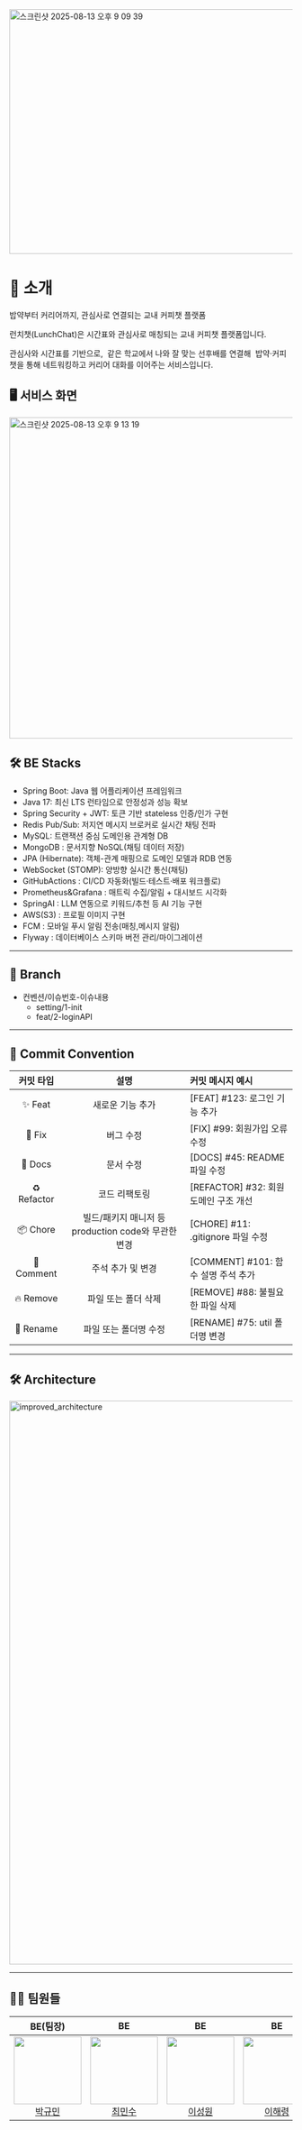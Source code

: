 
<img width="947" height="434" alt="스크린샷 2025-08-13 오후 9 09 39" src="https://github.com/user-attachments/assets/a95280ee-6551-4bfe-b51e-6ae88fa7b5be" />


# 👋 소개

밥약부터 커리어까지, 관심사로 연결되는 교내 커피챗 플랫폼

런치챗(LunchChat)은 시간표와 관심사로 매칭되는 교내 커피챗 플랫폼입니다.

관심사와 시간표를 기반으로,  같은 학교에서 나와 잘 맞는 선후배를 연결해  밥약·커피챗을 통해 네트워킹하고 커리어 대화를 이어주는 서비스입니다.


## 🖥️ 서비스 화면

<img width="567" height="570" alt="스크린샷 2025-08-13 오후 9 13 19" src="https://github.com/user-attachments/assets/f028bc0b-152c-42ba-9c4f-980e1063bc77" />


## 🛠 BE Stacks

- Spring Boot: Java 웹 어플리케이션 프레임워크
- Java 17: 최신 LTS 런타임으로 안정성과 성능 확보
- Spring Security + JWT: 토큰 기반 stateless 인증/인가 구현
- Redis Pub/Sub: 저지연 메시지 브로커로 실시간 채팅 전파
- MySQL: 트랜잭션 중심 도메인용 관계형 DB
- MongoDB : 문서지향 NoSQL(채팅 데이터 저장)
- JPA (Hibernate): 객체-관계 매핑으로 도메인 모델과 RDB 연동
- WebSocket (STOMP): 양방향 실시간 통신(채팅)
- GitHubActions : CI/CD 자동화(빌드·테스트·배포 워크플로)
- Prometheus&Grafana : 매트릭 수집/알림 + 대시보드 시각화
- SpringAI : LLM 연동으로 키워드/추천 등 AI 기능 구현
- AWS(S3) : 프로필 이미지 구현
- FCM : 모바일 푸시 알림 전송(매칭,메시지 알림)
- Flyway : 데이터베이스 스키마 버전 관리/마이그레이션


---

## 🪾 Branch

- 컨벤션/이슈번호-이슈내용
    - setting/1-init
    - feat/2-loginAPI

---

## 📝 Commit Convention

|    커밋 타입    |                  설명                  | 커밋 메시지 예시                     |
|:-----------:|:------------------------------------:|:------------------------------|
|   ✨ Feat    |              새로운 기능 추가               | [FEAT] #123: 로그인 기능 추가        |
|   🐛 Fix    |                버그 수정                 | [FIX] #99: 회원가입 오류 수정         |
|   📄 Docs   |                문서 수정                 | [DOCS] #45: README 파일 수정      |
| ♻️ Refactor |               코드 리팩토링                | [REFACTOR] #32: 회원 도메인 구조 개선  |
|  📦 Chore   | 빌드/패키지 매니저 등 production code와 무관한 변경 | [CHORE] #11: .gitignore 파일 수정 |
| 💬 Comment  |              주석 추가 및 변경              | [COMMENT] #101: 함수 설명 주석 추가   |
|  🔥 Remove  |             파일 또는 폴더 삭제              | [REMOVE] #88: 불필요한 파일 삭제      |
|  🚚 Rename  |             파일 또는 폴더명 수정             | [RENAME] #75: util 폴더명 변경     |


---


## 🛠️ Architecture
<img width="1000" height="1000" alt="improved_architecture" src="https://github.com/user-attachments/assets/7c7ddc2c-978e-46d7-b5a1-9266b405c63a" />



---

## 🙋‍♂️ 팀원들

| BE(팀장) | BE | BE | BE | BE |
|:--------:|:--:|:--:|:--:|:--:|
| <img src="https://avatars.githubusercontent.com/u/150355097?v=4" width="120"/> <br> [박규민](https://github.com/FrontHeadlock) | <img src="https://avatars.githubusercontent.com/u/162654709?v=4" width="120"/> <br> [최민수](https://github.com/CMIN-SU) | <img src="https://avatars.githubusercontent.com/u/127833888?v=4" width="120"/> <br> [이성원](https://github.com/lsw71311) | <img src="https://avatars.githubusercontent.com/u/144093044?v=4" width="120"/> <br> [이해령](https://github.com/haerxeong) | <img src="https://avatars.githubusercontent.com/u/185888445?v=4" width="120"/> <br> [최진서](https://github.com/jinseo4829) |



